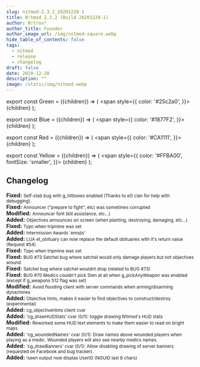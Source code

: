 ```yaml
---
slug: nitmod-2.3.2_20201228-1
title: N!tmod 2.3.2 (Build 20201228-1)
author: N!trox*
author_title: Founder
author_image_url: /img/nitmod-square.webp
hide_table_of_contents: false
tags:
  - nitmod
  - release
  - changelog
draft: false
date: 2020-12-28
description: ""
image: /static/img/nitmod.webp
---
```


export const Green = ({children}) => (
  <span
    style={{
      color: '#25c2a0',
    }}>
    {children}
  </span>
);

export const Blue = ({children}) => (
  <span
    style={{
      color: '#1877F2',
    }}>
    {children}
  </span>
);

export const Red = ({children}) => (
  <span
    style={{
      color: '#CA1111',
    }}>
    {children}
  </span>
);

export const Yellow = ({children}) => (
  <span
    style={{
      color: '#FFBA00',
      fontSize: 'smaller',
    }}>
    {children}
  </span>
);

## Changelog

**<Blue>Fixed:</Blue>** <small>Self-stab bug with g_hitboxes enabled (Thanks to eG clan for help with debugging).</small>  
**<Blue>Fixed:</Blue>** <small>Announcer ("prepare to fight", etc) was sometimes corrupted</small>  
**<Yellow>Modified:</Yellow>** <small>Announcer font (kill assistance, etc...)</small>  
**<Green>Added:</Green>** <small>Objectives announces on screen (when planting, destroying, damaging, etc...)</small>  
**<Blue>Fixed:</Blue>** <small>Typo when tripmine was set</small>  
**<Green>Added:</Green>** <small>Intermission Awards 'emojis'</small>  
**<Green>Added:</Green>** <small>LUA et_obituary can now replace the default obituaries with it's return value (Request #54)</small>  
**<Blue>Fixed:</Blue>** <small>Typo when tripmine was set</small>  
**<Blue>Fixed:</Blue>** <small>BUG #73 Satchel bug where satchel would only damage players but not objectives around</small>  
**<Blue>Fixed:</Blue>** <small>Satchel bug where satchel wouldnt drop (related to BUG #73)</small>  
**<Blue>Fixed:</Blue>** <small>BUG #70 Medics couldn't pick Sten at all when g_pickAnyWeapon was enabled (except if g_weapons 512 flag was set)</small>  
**<Yellow>Modified:</Yellow>** <small>Avoid flooding client with server commands when arming/disarming dyna/mines</small>  
**<Green>Added:</Green>** <small>Objective hints, makes it easier to find objectives to construct/destroy (experimental)</small>  
**<Green>Added:</Green>** <small>cg_objectiveHints client cvar</small>  
**<Green>Added:</Green>** <small>'cg_drawHUDStats' cvar (0/1): toggle drawing N!tmod's HUD stats</small>  
**<Yellow>Modified:</Yellow>** <small>Reworked some HUD text elements to make them easier to read on bright maps</small>  
**<Green>Added:</Green>** <small>'cg_woundedNames' cvar (0/1): Draw names above wounded players when playing as a medic. Wounded players will also see nearby medics names.</small>  
**<Green>Added:</Green>** <small>'cg_drawBanners' cvar (0/1): Allow disabling drawing of server banners (requested on Facebook and bug tracker).</small>  
**<Green>Added:</Green>** <small>!seen output now displas UserID (NGUID last 8 chars)</small>  
